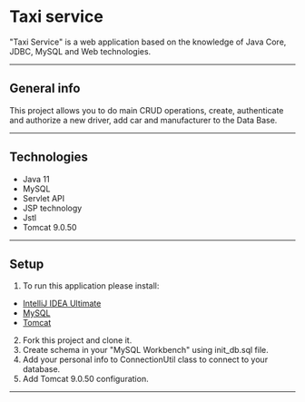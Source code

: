 # Taxi service
"Taxi Service" is a web application based on the knowledge of Java Core, JDBC, MySQL and Web technologies.
____
## General info
This project allows you to do main CRUD operations, create, authenticate and authorize a new driver, add car and manufacturer to the Data Base.
____
## Technologies
* Java 11
* MySQL
* Servlet API
* JSP technology
* Jstl
* Tomcat 9.0.50
____

## Setup
1) To run this application please install:
* [IntelliJ IDEA Ultimate](https://www.jetbrains.com/lp/intellij-frameworks/)
* [MySQL](https://www.softportal.com/software-65-mysql.html)
* [Tomcat](https://archive.apache.org/dist/tomcat/tomcat-9/v9.0.50/bin/)
2) Fork this project and clone it. 
3) Create schema in your "MySQL Workbench" using init_db.sql file. 
4) Add your personal info to ConnectionUtil class to connect to your database. 
5) Add Tomcat 9.0.50 configuration.
____
